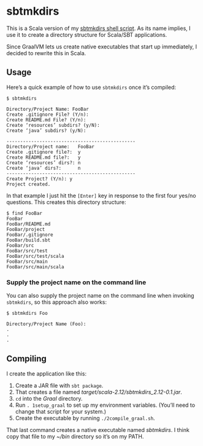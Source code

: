 # sbtmkdirs

This is a Scala version of my 
[sbtmkdirs shell script](https://alvinalexander.com/sbtmkdirs).
As its name implies, I use it to create a directory structure
for Scala/SBT applications.

Since GraalVM lets us create native executables that start up
immediately, I decided to rewrite this in Scala.



## Usage

Here’s a quick example of how to use `sbtmkdirs` once it’s compiled:

````
$ sbtmkdirs 

Directory/Project Name: FooBar
Create .gitignore File? (Y/n): 
Create README.md File? (Y/n): 
Create ‘resources’ subdirs? (y/N): 
Create ‘java’ subdirs? (y/N): 

-----------------------------------------------
Directory/Project name:   FooBar
Create .gitignore file?:  y
Create README.md file?:   y
Create ‘resources’ dirs?: n
Create ‘java’ dirs?:      n
-----------------------------------------------
Create Project? (Y/n): y
Project created.
````

In that example I just hit the `[Enter]` key in response to the first four yes/no questions. This creates this directory structure:

````
$ find FooBar
FooBar
FooBar/README.md
FooBar/project
FooBar/.gitignore
FooBar/build.sbt
FooBar/src
FooBar/src/test
FooBar/src/test/scala
FooBar/src/main
FooBar/src/main/scala
````

### Supply the project name on the command line

You can also supply the project name on the command line when invoking `sbtmkdirs`, so this approach also works:

````
$ sbtmkdirs Foo

Directory/Project Name (Foo): 
.
.
.
````



## Compiling

I create the application like this:

1. Create a JAR file with `sbt package`.
2. That creates a file named *target/scala-2.12/sbtmkdirs_2.12-0.1.jar*.
3. `cd` into the *Graal* directory.
4. Run `. 1setup_graal` to set up my environment variables. (You’ll need to change that script for your system.)
5. Create the executable by running `./2compile_graal.sh`.

That last command creates a native executable named *sbtmkdirs*. I think copy that file to my *~/bin* directory so it’s on my PATH.

